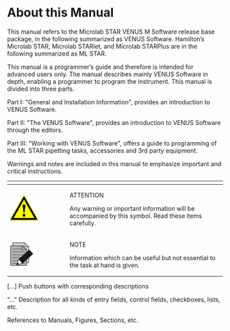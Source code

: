 # About this Manual

‌This manual refers to the Microlab STAR VENUS M Software release base package, in the following summarized as VENUS Software. Hamilton’s Microlab STAR, Microlab STARlet, and Microlab STARPlus are in the following summarized as ML STAR.

This manual is a programmer’s guide and therefore is intended for advanced users only. The manual describes mainly VENUS Software in depth, enabling a programmer to program the instrument. This manual is divided into three parts.

Part I: "General and Installation Information", provides an introduction to VENUS Software.

Part II: "The VENUS Software", provides an introduction to VENUS Software through the editors.

Part III: "Working with VENUS Software", offers a guide to programming of the ML STAR pipetting tasks, accessories and 3rd party equipment.

Warnings and notes are included in this manual to emphasize important and critical instructions.



<table data-header-hidden><thead><tr><th width="125"></th><th></th></tr></thead><tbody><tr><td><img src="../../.gitbook/assets/image (23).png" alt="" data-size="original"></td><td><p>ATTENTION</p><p>Any warning or important information will be accompanied by this symbol. Read these items carefully.</p></td></tr><tr><td><img src="../../.gitbook/assets/image (1) (1) (1).png" alt="" data-size="original"></td><td><p>NOTE</p><p>Information which can be useful but not essential to the task at hand is given.</p></td></tr></tbody></table>



\[...]  Push buttons with corresponding descriptions

“...”  Description for all kinds of entry fields, control fields, checkboxes, lists, etc.

&#x20;   References to Manuals, Figures, Sections, etc.

